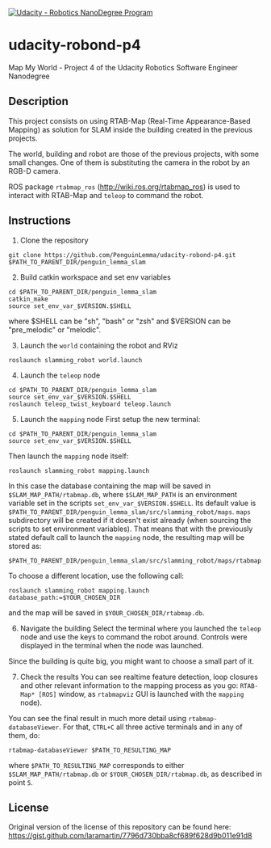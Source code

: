 [![Udacity - Robotics NanoDegree Program](https://s3-us-west-1.amazonaws.com/udacity-robotics/Extra+Images/RoboND_flag.png)](https://www.udacity.com/robotics)

# udacity-robond-p4
Map My World - Project 4 of the Udacity Robotics Software Engineer Nanodegree

## Description

This project consists on using RTAB-Map (Real-Time Appearance-Based Mapping) as solution for SLAM inside the building created in the previous projects.

The world, building and robot are those of the previous projects, with some small changes. One of them is substituting the camera in the robot by an RGB-D camera.

ROS package `rtabmap_ros` (http://wiki.ros.org/rtabmap_ros) is used to interact with RTAB-Map and `teleop` to command the robot.

## Instructions

1. Clone the repository

```git
git clone https://github.com/PenguinLemma/udacity-robond-p4.git $PATH_TO_PARENT_DIR/penguin_lemma_slam
```

2. Build catkin workspace and set env variables

```shell
cd $PATH_TO_PARENT_DIR/penguin_lemma_slam
catkin_make
source set_env_var_$VERSION.$SHELL
```
where $SHELL can be "sh", "bash" or "zsh" and $VERSION can be "pre_melodic" or "melodic".

3. Launch the `world` containing the robot and RViz
```shell
roslaunch slamming_robot world.launch
```
4. Launch the `teleop` node
```shell
cd $PATH_TO_PARENT_DIR/penguin_lemma_slam
source set_env_var_$VERSION.$SHELL
roslaunch teleop_twist_keyboard teleop.launch
```
5. Launch the `mapping` node
First setup the new terminal:
```shell
cd $PATH_TO_PARENT_DIR/penguin_lemma_slam
source set_env_var_$VERSION.$SHELL
```
Then launch the `mapping` node itself:
```shell
roslaunch slamming_robot mapping.launch
```
In this case the database containing the map will be saved in `$SLAM_MAP_PATH/rtabmap.db`, where `$SLAM_MAP_PATH` is an environment variable set in the scripts `set_env_var_$VERSION.$SHELL`. Its default value is `$PATH_TO_PARENT_DIR/penguin_lemma_slam/src/slamming_robot/maps`. `maps` subdirectory will be created if it doesn't exist already (when sourcing the scripts to set environment variables). That means that with the previously stated default call to launch the `mapping` node, the resulting map will be stored as:
```
$PATH_TO_PARENT_DIR/penguin_lemma_slam/src/slamming_robot/maps/rtabmap.db
```

To choose a different location, use the following call:
```shell
roslaunch slamming_robot mapping.launch database_path:=$YOUR_CHOSEN_DIR
```
and the map will be saved in `$YOUR_CHOSEN_DIR/rtabmap.db`.

6. Navigate the building
Select the terminal where you launched the `teleop` node and use the keys to command the robot around. Controls were displayed in the terminal when the node was launched.

Since the building is quite big, you might want to choose a small part of it.

7. Check the results
You can see realtime feature detection, loop closures and other relevant information to the mapping process as you go: `RTAB-Map* [ROS]` window, as `rtabmapviz` GUI is launched with the `mapping` node).

You can see the final result in much more detail using `rtabmap-databaseViewer`. For that, `CTRL+C` all three active terminals and in any of them, do:
```shell
rtabmap-databaseViewer $PATH_TO_RESULTING_MAP
```
where `$PATH_TO_RESULTING_MAP` corresponds to either `$SLAM_MAP_PATH/rtabmap.db` or `$YOUR_CHOSEN_DIR/rtabmap.db`, as described in point `5`.


## License
Original version of the license of this repository can be found here:
https://gist.github.com/laramartin/7796d730bba8cf689f628d9b011e91d8

